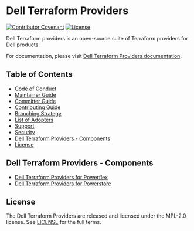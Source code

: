 <!--
Copyright (c) 2022 Dell Inc., or its subsidiaries. All Rights Reserved.

Licensed under the Mozilla Public License Version 2.0 (the "License");
you may not use this file except in compliance with the License.
You may obtain a copy of the License at

    http://mozilla.org/MPL/2.0/


Unless required by applicable law or agreed to in writing, software
distributed under the License is distributed on an "AS IS" BASIS,
WITHOUT WARRANTIES OR CONDITIONS OF ANY KIND, either express or implied.
See the License for the specific language governing permissions and
limitations under the License.
-->

# Dell Terraform Providers

[![Contributor Covenant](https://img.shields.io/badge/Contributor%20Covenant-v2.0%20adopted-ff69b4.svg)](docs/CODE_OF_CONDUCT.md)
[![License](https://img.shields.io/badge/License-MPL_2.0-blue.svg)](LICENSE)

Dell Terraform providers is an open-source suite of Terraform providers for Dell products.

For documentation, please visit [Dell Terraform Providers documentation](https://dell.github.io/terraform-docs/).

## Table of Contents

* [Code of Conduct](./docs/CODE_OF_CONDUCT.md)
* [Maintainer Guide](./docs/MAINTAINER_GUIDE.md)
* [Committer Guide](./docs/COMMITTER_GUIDE.md)
* [Contributing Guide](./docs/CONTRIBUTING.md)
* [Branching Strategy](./docs/BRANCHING.md)
* [List of Adopters](./docs/ADOPTERS.md)
* [Support](./docs/SUPPORT.md)
* [Security](./docs/SECURITY.md)
* [Dell Terraform Providers - Components](#dell-terraform-providers---components)
* [License](#license)

## Dell Terraform Providers - Components
* [Dell Terraform Providers for Powerflex](./)
* [Dell Terraform Providers for Powerstore](./)

## License

The Dell Terraform Providers are released and licensed under the MPL-2.0 license. See [LICENSE](LICENSE) for the full terms.
